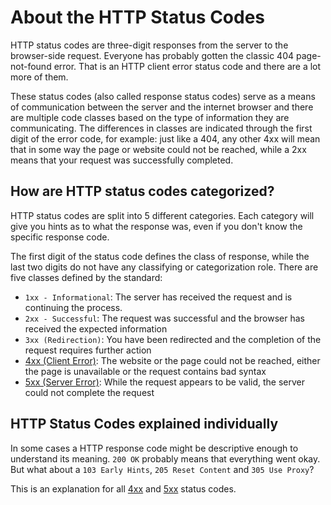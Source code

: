 # About the HTTP Status Codes

HTTP status codes are three-digit responses from the server to the browser-side request. Everyone has probably gotten
the classic 404 page-not-found error. That is an HTTP client error status code and there are a lot more of them.

These status codes (also called response status codes) serve as a means of communication between the server and the
internet browser and there are multiple code classes based on the type of information they are communicating. The
differences in classes are indicated through the first digit of the error code, for example: just like a 404, any other
4xx will mean that in some way the page or website could not be reached, while a 2xx means that your request was
successfully completed.

## How are HTTP status codes categorized?

HTTP status codes are split into 5 different categories. Each category will give you hints as to what the response was,
even if you don't know the specific response code.

The first digit of the status code defines the class of response, while the last two digits do not have any classifying
or categorization role. There are five classes defined by the standard:

- `1xx - Informational`: The server has received the request and is continuing the process.
- `2xx - Successful`: The request was successful and the browser has received the expected information
- `3xx (Redirection)`: You have been redirected and the completion of the request requires further action
- [4xx (Client Error)](client/index.md): The website or the page could not be reached, either the page is unavailable or
  the request contains bad syntax
- [5xx (Server Error)](server/index.md): While the request appears to be valid, the server could not complete the
  request

## HTTP Status Codes explained individually

In some cases a HTTP response code might be descriptive enough to understand its meaning. `200 OK` probably means that
everything went okay. But what about a `103 Early Hints`, `205 Reset Content` and `305 Use Proxy`?

This is an explanation for all [4xx](client/index.md) and [5xx](server/index.md) status codes.
